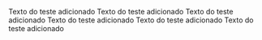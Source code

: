 Texto do teste adicionado
Texto do teste adicionado
Texto do teste adicionado
Texto do teste adicionado
Texto do teste adicionado
Texto do teste adicionado
